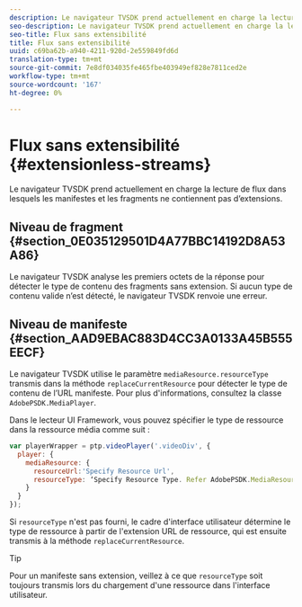 ```yaml
---
description: Le navigateur TVSDK prend actuellement en charge la lecture de flux dans lesquels les manifestes et les fragments ne contiennent pas d’extensions.
seo-description: Le navigateur TVSDK prend actuellement en charge la lecture de flux dans lesquels les manifestes et les fragments ne contiennent pas d’extensions.
seo-title: Flux sans extensibilité
title: Flux sans extensibilité
uuid: c69ba62b-a940-4211-920d-2e559849fd6d
translation-type: tm+mt
source-git-commit: 7e8df034035fe465fbe403949ef828e7811ced2e
workflow-type: tm+mt
source-wordcount: '167'
ht-degree: 0%

---
```



# Flux sans extensibilité {#extensionless-streams}

Le navigateur TVSDK prend actuellement en charge la lecture de flux dans lesquels les manifestes et les fragments ne contiennent pas d’extensions.

## Niveau de fragment {#section_0E035129501D4A77BBC14192D8A53A86}

Le navigateur TVSDK analyse les premiers octets de la réponse pour détecter le type de contenu des fragments sans extension. Si aucun type de contenu valide n’est détecté, le navigateur TVSDK renvoie une erreur.

## Niveau de manifeste {#section_AAD9EBAC883D4CC3A0133A45B555EECF}

Le navigateur TVSDK utilise le paramètre `mediaResource.resourceType` transmis dans la méthode `replaceCurrentResource` pour détecter le type de contenu de l’URL manifeste. Pour plus d&#39;informations, consultez la classe `AdobePSDK.MediaPlayer`.

Dans le lecteur UI Framework, vous pouvez spécifier le type de ressource dans la ressource média comme suit :

```js
var playerWrapper = ptp.videoPlayer('.videoDiv', { 
  player: { 
    mediaResource: { 
      resourceUrl:'Specify Resource Url', 
      resourceType: ‘Specify Resource Type. Refer AdobePSDK.MediaResourceType' 
    } 
  } 
}); 
```

Si `resourceType` n&#39;est pas fourni, le cadre d&#39;interface utilisateur détermine le type de ressource à partir de l&#39;extension URL de ressource, qui est ensuite transmis à la méthode `replaceCurrentResource`.

>[!TIP]
>
>Pour un manifeste sans extension, veillez à ce que `resourceType` soit toujours transmis lors du chargement d&#39;une ressource dans l&#39;interface utilisateur.

